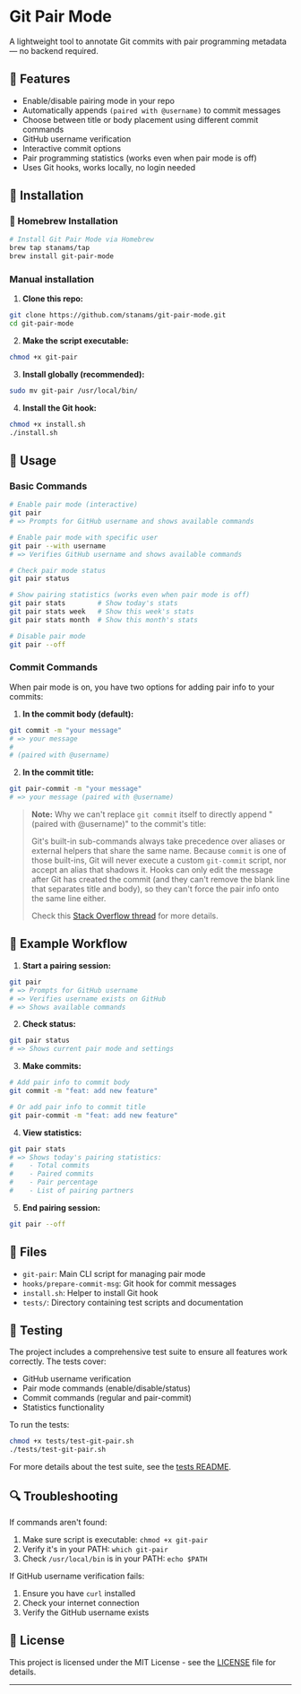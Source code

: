 # Git Pair Mode

A lightweight tool to annotate Git commits with pair programming metadata — no backend required.

## 🔧 Features

- Enable/disable pairing mode in your repo
- Automatically appends `(paired with @username)` to commit messages
- Choose between title or body placement using different commit commands
- GitHub username verification
- Interactive commit options
- Pair programming statistics (works even when pair mode is off)
- Uses Git hooks, works locally, no login needed

## 🚀 Installation

### 🍺 Homebrew Installation

```bash
# Install Git Pair Mode via Homebrew
brew tap stanams/tap
brew install git-pair-mode
```

### Manual installation

1. **Clone this repo:**

```bash
git clone https://github.com/stanams/git-pair-mode.git
cd git-pair-mode
```

2. **Make the script executable:**

```bash
chmod +x git-pair
```

3. **Install globally (recommended):**

```bash
sudo mv git-pair /usr/local/bin/
```

4. **Install the Git hook:**

```bash
chmod +x install.sh
./install.sh
```

## 📝 Usage

### Basic Commands

```bash
# Enable pair mode (interactive)
git pair
# => Prompts for GitHub username and shows available commands

# Enable pair mode with specific user
git pair --with username
# => Verifies GitHub username and shows available commands

# Check pair mode status
git pair status

# Show pairing statistics (works even when pair mode is off)
git pair stats        # Show today's stats
git pair stats week   # Show this week's stats
git pair stats month  # Show this month's stats

# Disable pair mode
git pair --off
```

### Commit Commands

When pair mode is on, you have two options for adding pair info to your commits:

1. **In the commit body (default):**

```bash
git commit -m "your message"
# => your message
#
# (paired with @username)
```

2. **In the commit title:**

```bash
git pair-commit -m "your message"
# => your message (paired with @username)
```

> **Note:** Why we can't replace `git commit` itself to directly append "(paired with @username)" to the commit's title:
>
> Git's built-in sub-commands always take precedence over aliases or external helpers that share the same name. Because `commit` is one of those built-ins, Git will never execute a custom `git-commit` script, nor accept an alias that shadows it. Hooks can only edit the message after Git has created the commit (and they can't remove the blank line that separates title and body), so they can't force the pair info onto the same line either.
>
> Check this [Stack Overflow thread](https://stackoverflow.com/questions/3538774/is-it-possible-to-override-git-command-by-git-alias) for more details.

## 🧪 Example Workflow

1. **Start a pairing session:**

```bash
git pair
# => Prompts for GitHub username
# => Verifies username exists on GitHub
# => Shows available commands
```

2. **Check status:**

```bash
git pair status
# => Shows current pair mode and settings
```

3. **Make commits:**

```bash
# Add pair info to commit body
git commit -m "feat: add new feature"

# Or add pair info to commit title
git pair-commit -m "feat: add new feature"
```

4. **View statistics:**

```bash
git pair stats
# => Shows today's pairing statistics:
#    - Total commits
#    - Paired commits
#    - Pair percentage
#    - List of pairing partners
```

5. **End pairing session:**

```bash
git pair --off
```

## 📁 Files

- `git-pair`: Main CLI script for managing pair mode
- `hooks/prepare-commit-msg`: Git hook for commit messages
- `install.sh`: Helper to install Git hook
- `tests/`: Directory containing test scripts and documentation

## 🧪 Testing

The project includes a comprehensive test suite to ensure all features work correctly. The tests cover:

- GitHub username verification
- Pair mode commands (enable/disable/status)
- Commit commands (regular and pair-commit)
- Statistics functionality

To run the tests:

```bash
chmod +x tests/test-git-pair.sh
./tests/test-git-pair.sh
```

For more details about the test suite, see the [tests README](tests/README.md).

## 🔍 Troubleshooting

If commands aren't found:

1. Make sure script is executable: `chmod +x git-pair`
2. Verify it's in your PATH: `which git-pair`
3. Check `/usr/local/bin` is in your PATH: `echo $PATH`

If GitHub username verification fails:

1. Ensure you have `curl` installed
2. Check your internet connection
3. Verify the GitHub username exists

## 📄 License

This project is licensed under the MIT License - see the [LICENSE](LICENSE) file for details.

---

